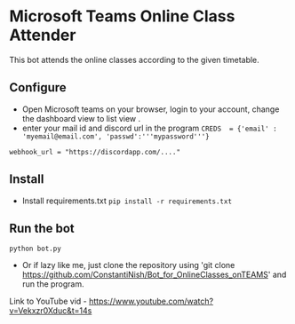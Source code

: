 # Microsoft Teams Online Class Attender

This bot attends the online classes according to the given timetable.


## Configure


 - Open Microsoft teams on your browser, login to your account, change the dashboard view to list view . 
 - enter your mail id and discord url in the program
 `CREDS  = {'email' : 'myemail@email.com', 'passwd':'''mypassword'''}`
 
 `webhook_url = "https://discordapp.com/...."`


## Install

 
 - Install requirements.txt `pip install -r requirements.txt`
 


## Run the bot

`python bot.py`

 - Or if lazy like me, just clone the repository using 'git clone https://github.com/ConstantiNish/Bot_for_OnlineClasses_onTEAMS' and run the program.
 
 Link to YouTube vid - https://www.youtube.com/watch?v=Vekxzr0Xduc&t=14s
